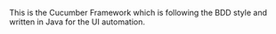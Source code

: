 This is the Cucumber Framework which is following the BDD style and written in Java for the UI automation.
